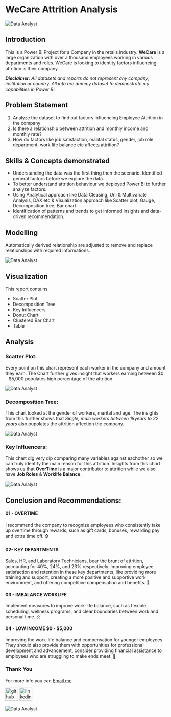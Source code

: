 # WeCare Attrition Analysis
![Data Analyst](https://github.com/princeadeakanni/muideen_portfolio/blob/main/Welcome%20page%20.png)

## Introduction
This is a Power Bi Project for a Company in the retails industry. **WeCare** is a large organization with over a thousand employees working in various departments and roles. WeCare is looking to identity factors influencing attrition is their company.

**_Disclaimer_**: _All datasets and reports do not represent any company, institution or country. All info are dummy dataset to demonstrate my capabilities in Power Bi._

## Problem Statement 
1. Analyze the dataset to find out factors influencing Employee Attrition in the company
2. Is there a relationship between attrition and monthly income and monthly rate?
3. How do factors like job satisfaction, marital status, gender, job role department, work life balance etc affects attrition?

## Skills & Concepts demonstrated
- Understanding the data was the first thing then the scenario. Identified general factors before we explore the data.
- To better understand attrition behaviour we deployed Power Bi to further analyze factors.
- Using Analytical approach like Data Cleasing, Uni & Multivariate Analysis, DAX etc & Visualization approach like Scatter plot, Gauge, Decomposition tree, Bar chart.
- Identification of patterns and trends to get informed insights and data-driven recommendation.

## Modelling

Automatically derived relationship are adjusted to remove and replace relationships with required informations. 

![Data Analyst](https://github.com/princeadeakanni/muideen_portfolio/blob/main/Data%20Model.png)

## Visualization
This report contains
- Scatter Plot
- Decomposition Tree
- Key Influencers
- Donut Chart
- Clustered Bar Chart
- Table

## Analysis

### Scatter Plot: 
Every point on this chart represent each worker in the company and amount they earn. The Chart further gives insight that workers earning between $0 - $5,000 populates high percentage of the attrition. 

![Data Analyst](https://github.com/princeadeakanni/muideen_portfolio/blob/main/Scatter%20Plot.png)


### Decomposition Tree:
This chart looked at the gender of workers, marital and age. The insights from this further shows that _Single, male workers between 18years to 22 years_ also pupolates the attrition affection the company. 

![Data Analyst](https://github.com/princeadeakanni/muideen_portfolio/blob/main/Decomposition%20Tree.png)

### Key Influencers: 
This chart dig very dip comparing many variables against eachother so we can truly identify the main reason for this attrition. Insights from this chart shows us that **OverTime** is a major contributor to attrition while we also have **Job Roles** & **Worklife Balance**. 

![Data Analyst](https://github.com/princeadeakanni/muideen_portfolio/blob/main/Key%20Influencers.png)

## Conclusion and Recommendations:

#### 01 - OVERTIME
I recommend the company to recognize employees who consistently take up overtime through rewards, such as gift cards, bonuses, rewarding pay and extra time off. ⌚

#### 02- KEY DEPARTMENTS
Sales, HR, and Laboratory Technicians, bear the brunt of attrition, accounting for 40%, 24%, and 23% respectively. improving employee satisfaction and retention in these key departments, like providing more training and support, creating a more positive and supportive work environment, and offering competitive compensation and benefits. 🏦

#### 03 - IMBALANCE WORKLIFE
Implement measures to improve work-life balance, such as flexible scheduling, wellness programs, and clear boundaries between work and personal time. ⚖

#### 04 - LOW INCOME $0 - $5,000
Improving the work-life balance and compensation for younger employees. They should also provide them with opportunities for professional development and advancement, consider providing financial assistance to employees who are struggling to make ends meet. 💸

### Thank You 
For more info you can [Email me](muideenadeakanni@gmail.com)

[<img src='https://cdn.jsdelivr.net/npm/simple-icons@3.0.1/icons/github.svg' alt='github' height='40'>](https://github.com/muideenadeakanni)  [<img src='https://cdn.jsdelivr.net/npm/simple-icons@3.0.1/icons/linkedin.svg' alt='linkedin' height='40'>](https://www.linkedin.com/in/muideenadeakanni)  

![Data Analyst](https://github.com/princeadeakanni/WeCare-Attrition/blob/main/My%20banner.png)



  





